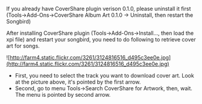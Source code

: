 If you already have CoverShare plugin verison 0.1.0, please uninstall it first (Tools->Add-Ons->CoverShare Album Art 0.1.0 -> Uninstall,  then restart the Songbird)

After installing CoverShare plugin (Tools->Add-Ons->Install..., then load the xpi file) and restart your songbird, you need to do following to retrieve cover art for songs.

![http://farm4.static.flickr.com/3261/3124816516_d495c3ee0e.jpg](http://farm4.static.flickr.com/3261/3124816516_d495c3ee0e.jpg)


  * First, you need to select the track you want to download cover art. Look at the picture above, it's pointed by the first arrow.
  * Second, go to menu Tools->Search CoverShare for Artwork, then, wait. The menu is pointed by second arrow.